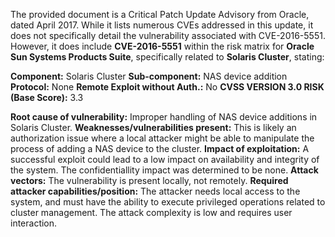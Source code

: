 The provided document is a Critical Patch Update Advisory from Oracle, dated April 2017. While it lists numerous CVEs addressed in this update, it does not specifically detail the vulnerability associated with CVE-2016-5551. However, it does include **CVE-2016-5551** within the risk matrix for **Oracle Sun Systems Products Suite**, specifically related to **Solaris Cluster**, stating:

**Component:** Solaris Cluster
**Sub-component:** NAS device addition
**Protocol:** None
**Remote Exploit without Auth.:** No
**CVSS VERSION 3.0 RISK (Base Score):** 3.3

**Root cause of vulnerability:** Improper handling of NAS device additions in Solaris Cluster.
**Weaknesses/vulnerabilities present:** This is likely an authorization issue where a local attacker might be able to manipulate the process of adding a NAS device to the cluster.
**Impact of exploitation:** A successful exploit could lead to a low impact on availability and integrity of the system. The confidentiallity impact was determined to be none.
**Attack vectors:** The vulnerability is present locally, not remotely.
**Required attacker capabilities/position:** The attacker needs local access to the system, and must have the ability to execute privileged operations related to cluster management. The attack complexity is low and requires user interaction.